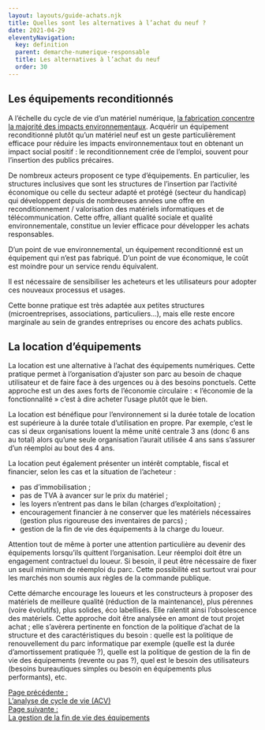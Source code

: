 ```yaml
---
layout: layouts/guide-achats.njk
title: Quelles sont les alternatives à l’achat du neuf ?
date: 2021-04-29
eleventyNavigation:
  key: definition
  parent: demarche-numerique-responsable
  title: Les alternatives à l’achat du neuf
  order: 30
---
```


## Les équipements reconditionnés

A l’échelle du cycle de vie d’un matériel numérique, [la fabrication concentre la majorité des impacts environnementaux](https://www.greenit.fr/impacts-environnementaux-du-numerique-en-france/). Acquérir un équipement reconditionné plutôt qu’un matériel neuf est un geste particulièrement efficace pour réduire les impacts environnementaux tout en obtenant un impact social positif : le reconditionnement crée de l’emploi, souvent pour l’insertion des publics précaires. 

De nombreux acteurs proposent ce type d’équipements. En particulier, les structures inclusives que sont les structures de l’insertion par l’activité économique ou celle du secteur adapté et protégé (secteur du handicap) qui développent depuis de nombreuses années une offre en reconditionnement / valorisation des matériels informatiques et de télécommunication. Cette offre, alliant qualité sociale et qualité environnementale, constitue un levier efficace pour développer les achats responsables.

D’un point de vue environnemental, un équipement reconditionné est un équipement qui n’est pas fabriqué. D’un point de vue économique, le coût est moindre pour un service rendu équivalent.

Il est nécessaire de sensibiliser les acheteurs et les utilisateurs pour adopter ces nouveaux processus et usages.

Cette bonne pratique est très adaptée aux petites structures (microentreprises, associations, particuliers…), mais elle reste encore marginale au sein de grandes entreprises ou encore des achats publics. 

## La location d’équipements

La location est une alternative à l’achat des équipements numériques. Cette pratique permet à l’organisation d’ajuster son parc au besoin de chaque utilisateur et de faire face à des urgences ou à des besoins ponctuels. Cette approche est un des axes forts de l’économie circulaire : « l’économie de la fonctionnalité » c’est à dire acheter l’usage plutôt que le bien.

La location est bénéfique pour l’environnement si la durée totale de location est supérieure à la durée totale d’utilisation en propre. Par exemple, c’est le cas si deux organisations louent la même unité centrale 3 ans (donc 6 ans au total) alors qu’une seule organisation l’aurait utilisée 4 ans sans s’assurer d’un réemploi au bout des 4 ans.

La location peut également présenter un intérêt comptable, fiscal et financier, selon les cas et la situation de l’acheteur :

*	pas d’immobilisation ;
*	pas de TVA à avancer sur le prix du matériel ;
*	les loyers n’entrent pas dans le bilan (charges d’exploitation) ;
*	encouragement financier à ne conserver que les matériels nécessaires (gestion plus rigoureuse des inventaires de parcs) ;
*	gestion de la fin de vie des équipements à la charge du loueur.

Attention tout de même à porter une attention particulière au devenir des équipements lorsqu’ils quittent l’organisation. Leur réemploi doit être un engagement contractuel du loueur. Si besoin, il peut être nécessaire de fixer un seuil minimum de réemploi du parc. Cette possibilité est surtout vrai pour les marchés non soumis aux règles de la commande publique.

Cette démarche encourage les loueurs et les constructeurs à proposer des matériels de meilleure qualité (réduction de la maintenance), plus pérennes (voire évolutifs), plus solides, éco labellisés. Elle ralentit ainsi l’obsolescence des matériels. Cette approche doit être analysée en amont de tout projet achat ; elle s’avèrera pertinente en fonction de la politique d’achat de la structure et des caractéristiques du besoin : quelle est la politique de renouvellement du parc informatique par exemple (quelle est la durée d’amortissement pratiquée ?), quelle est la politique de gestion de la fin de vie des équipements (revente ou pas ?), quel est le besoin des utilisateurs (besoins bureautiques simples ou besoin en équipements plus performants), etc.

<nav class="fr-grid-row fr-grid-row--gutters fr-py-3w">
  <div class="fr-col-12 fr-col-sm-6 fr-col-md-6">
    <a class="fr-link fr-fi-arrow-left-line fr-link--icon-left" href="/publications/guide-pratique-achats-numeriques-responsables/demarche-numerique-responsable/analyse-cycle-de-vie/">Page précédente :<br />L’analyse de cycle de vie (ACV)</a>
  </div>
  
  <div class="fr-col-12 fr-col-sm-6 fr-col-md-6 text-align--right">
    <a class="fr-link fr-fi-arrow-right-line fr-link--icon-right" href="/publications/guide-pratique-achats-numeriques-responsables/demarche-numerique-responsable/fin-de-vie/">Page suivante :<br />La gestion de la fin de vie des équipements</a>
  </div>
</nav>
